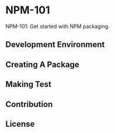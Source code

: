 # NPM-101
NPM-101: Get started with NPM packaging.

## Development Environment

## Creating A Package

## Making Test

## Contribution

## License